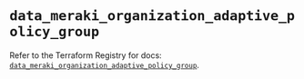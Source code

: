 # `data_meraki_organization_adaptive_policy_group`

Refer to the Terraform Registry for docs: [`data_meraki_organization_adaptive_policy_group`](https://registry.terraform.io/providers/ciscodevnet/meraki/1.7.1/docs/data-sources/organization_adaptive_policy_group).
